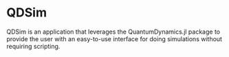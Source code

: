 # QDSim

QDSim is an application that leverages the QuantumDynamics.jl package to provide the user with an easy-to-use interface for doing simulations without requiring scripting.